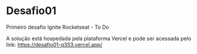 # Desafio01
 Primeiro desafio Ignite Rocketseat - To Do

A solução está hospedada pela plataforma Vercel e pode ser acessada pelo link:
https://desafio01-q353.vercel.app/
